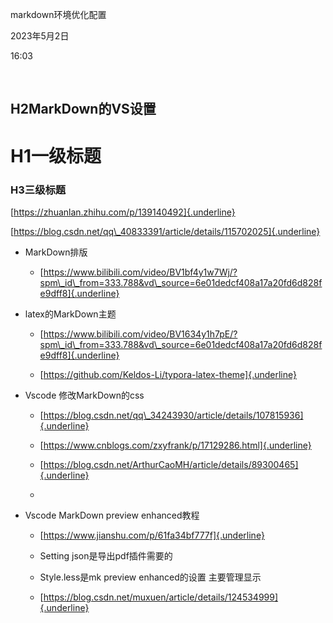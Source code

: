markdown环境优化配置

2023年5月2日

16:03

 

**H2**​MarkDown的VS设置
-----------------------

**H1**​一级标题
===============

### **H3**​三级标题

[https://zhuanlan.zhihu.com/p/139140492]{.underline}

[https://blog.csdn.net/qq\_40833391/article/details/115702025]{.underline}

-   MarkDown排版

    -   [https://www.bilibili.com/video/BV1bf4y1w7Wj/?spm\_id\_from=333.788&vd\_source=6e01dedcf408a17a20fd6d828fe9dff8]{.underline}

-   latex的MarkDown主题

    -   [https://www.bilibili.com/video/BV1634y1h7pE/?spm\_id\_from=333.788&vd\_source=6e01dedcf408a17a20fd6d828fe9dff8]{.underline}

    -   [https://github.com/Keldos-Li/typora-latex-theme]{.underline}

-   Vscode 修改MarkDown的css

    -   [https://blog.csdn.net/qq\_34243930/article/details/107815936]{.underline}

    -   [https://www.cnblogs.com/zxyfrank/p/17129286.html]{.underline}

    -   [https://blog.csdn.net/ArthurCaoMH/article/details/89300465]{.underline}

    -    

-   Vscode MarkDown preview enhanced教程

    -   [https://www.jianshu.com/p/61fa34bf777f]{.underline}

    -   Setting json是导出pdf插件需要的

    -   Style.less是mk preview enhanced的设置 主要管理显示

    -   [https://blog.csdn.net/muxuen/article/details/124534999]{.underline}

 
